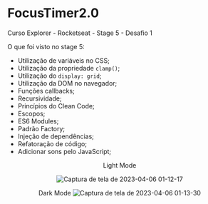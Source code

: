 # FocusTimer2.0
Curso Explorer - Rocketseat - Stage 5 - Desafio 1

O que foi visto no stage 5:
- Utilização de variáveis no CSS;
- Utilização da propriedade `clamp()`;
- Utilização do `display: grid`;
- Utilização da DOM no navegador;
- Funções callbacks;
- Recursividade;
- Princípios do Clean Code;
- Escopos;
- ES6 Modules;
- Padrão Factory;
- Injeção de dependências;
- Refatoração de código;
- Adicionar sons pelo JavaScript;

<div id="one" align="center">
Light Mode

![Captura de tela de 2023-04-06 01-12-17](https://user-images.githubusercontent.com/54086293/230270703-780ddcf4-ef1b-4320-a8b0-8af668de590c.png)

</div>

<div id="two" align="center">

Dark Mode
![Captura de tela de 2023-04-06 01-13-30](https://user-images.githubusercontent.com/54086293/230270438-35606117-be6d-43ba-97e1-34ec953a4715.png)

</div>
